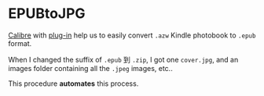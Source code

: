 # EPUBtoJPG

[Calibre](https://calibre-ebook.com/ja/download) with [plug-in](https://github.com/noDRM/DeDRM_tools/releases) help us to easily convert `.azw` Kindle photobook to `.epub` format.

When I changed the suffix of `.epub` 到 `.zip`, I got one `cover.jpg`, and an images folder containing all the `.jpeg` images, etc..

 This procedure **automates** this process.

 
